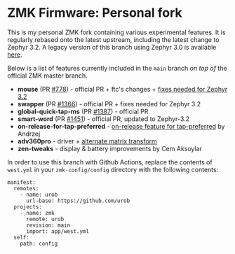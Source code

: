 # ZMK Firmware: Personal fork

This is my personal ZMK fork containing various experimental features. It is regularly
rebased onto the latest upstream, including the latest change to Zephyr 3.2. A legacy 
version of this branch using Zephyr 3.0 is available [here](https://github.com/urob/zmk/tree/main-3.0).

Below is a list of features
currently included in the `main` branch *on top of* the official ZMK master branch.

* **mouse** (PR [#778](https://github.com/zmkfirmware/zmk/pull/778)) - official PR + ftc's changes + [fixes needed for Zephyr 3.2](https://github.com/urob/zmk/tree/mouse-3.2)
* **swapper** (PR [#1366](https://github.com/zmkfirmware/zmk/pull/1366)) - official PR + fixes needed for Zephyr 3.2
* **global-quick-tap-ms** (PR [#1387](https://github.com/zmkfirmware/zmk/pull/1387)) - official PR
* **smart-word** (PR [#1451](https://github.com/zmkfirmware/zmk/pull/1451)) - official PR, updated to Zephyr-3.2
* **on-release-for-tap-preferred** - [on-release feature for tap-preferred](https://github.com/celejewski/zmk/commit/d7a8482712d87963e59b74238667346221199293) by Andrzej
* **adv360pro** - driver + [alternate matrix transform](https://github.com/urob/adv360-demo-config#alternate-matrix-transform) 
* **zen-tweaks** - display & battery improvements by Cem Aksoylar

In order to use this branch with Github Actions, replace the contents of `west.yml` in
your `zmk-config/config` directory with the following contents:
```
manifest:
  remotes:
    - name: urob
      url-base: https://github.com/urob
  projects:
    - name: zmk
      remote: urob
      revision: main
      import: app/west.yml
  self:
    path: config
```

